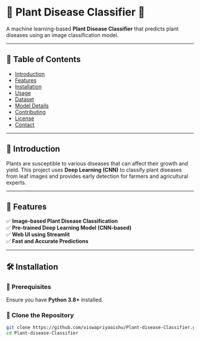 # 🌿 Plant Disease Classifier 🌿

A machine learning-based **Plant Disease Classifier** that predicts plant diseases using an image classification model.

---

## 📌 Table of Contents
- [Introduction](#-introduction)
- [Features](#-features)
- [Installation](#-installation)
- [Usage](#-usage)
- [Dataset](#-dataset)
- [Model Details](#-model-details)
- [Contributing](#-contributing)
- [License](#-license)
- [Contact](#-contact)

---

## 📜 Introduction
Plants are susceptible to various diseases that can affect their growth and yield. This project uses **Deep Learning (CNN)** to classify plant diseases from leaf images and provides early detection for farmers and agricultural experts.

---

## 🚀 Features
✅ **Image-based Plant Disease Classification**  
✅ **Pre-trained Deep Learning Model (CNN-based)**  
✅ **Web UI using Streamlit**  
✅ **Fast and Accurate Predictions**  

---

## 🛠 Installation

### 🔹 Prerequisites
Ensure you have **Python 3.8+** installed.

### 🔹 Clone the Repository
```bash
git clone https://github.com/viswapriyaaishu/Plant-disease-Classifier.git
cd Plant-disease-Classifier

